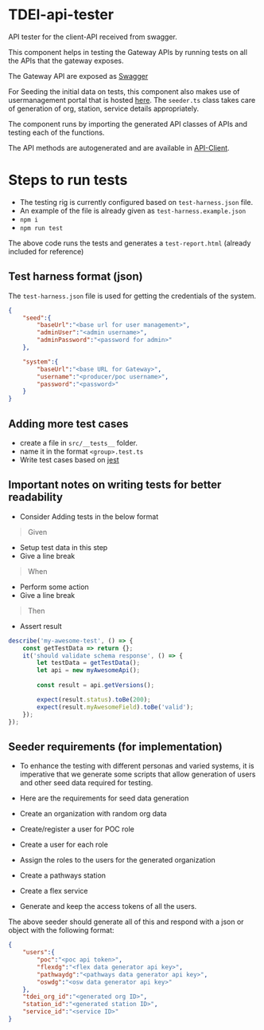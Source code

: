 # TDEI-api-tester
API tester for the client-API received from swagger.

This component helps in testing the Gateway APIs by running tests on all the APIs that the gateway exposes.

The Gateway API are exposed as [Swagger](https://tdei-gateway-dev.azurewebsites.net/swagger-ui/index.html)

For Seeding the initial data on tests, this component also makes use of usermanagement portal that is hosted [here](https://tdei-usermanagement-ts-stage.azurewebsites.net). The `seeder.ts` class takes care of generation of org, station, service details appropriately.

The component runs by importing the generated API classes of APIs and testing each of the functions. 

The API methods are autogenerated and are available in [API-Client](https://github.com/TaskarCenterAtUW/TDEI-api-client). 

# Steps to run tests
- The testing rig is currently configured based on `test-harness.json` file.
- An example of the file is already given as `test-harness.example.json`
- `npm i`
- `npm run test`

The above code runs the tests and generates a `test-report.html` (already included for reference)

## Test harness format (json)
The `test-harness.json` file is used for getting the credentials of the system.

```json
{
    "seed":{
        "baseUrl":"<base url for user management>",
        "adminUser":"<admin username>",
        "adminPassword":"<password for admin>"
    },

    "system":{
        "baseUrl":"<base URL for Gateway>",
        "username":"<producer/poc username>",
        "password":"<password>"
    }
}

```


## Adding more test cases
- create a file in `src/__tests__` folder.
- name it in the format `<group>.test.ts`
- Write test cases based on [jest](https://jestjs.io/docs/getting-started)

## Important notes on writing tests for better readability
- Consider Adding tests in the below format
> Given
- Setup test data in this step
- Give a line break
> When
- Perform some action
- Give a line break
> Then
- Assert result

```typescript
describe('my-awesome-test', () => {
	const getTestData => return {};
	it('should validate schema response', () => {
		let testData = getTestData();
		let api = new myAwesomeApi();
		
		const result = api.getVersions();

		expect(result.status).toBe(200);
		expect(result.myAwesomeField).toBe('valid');
	});
});
```




## Seeder requirements (for implementation)
- To enhance the testing with different personas and varied systems, it is imperative that we generate
  some scripts that allow generation of users and other seed data required for testing.
- Here are the requirements for seed data generation

- Create an organization with random org data
- Create/register a user for POC role
- Create a user for each role 
- Assign the roles to the users for the generated organization
- Create a pathways station
- Create a flex service

- Generate and keep the access tokens of all the users.

The above seeder should generate all of this and respond with a json or object with the following format:

```json
{
	"users":{
		"poc":"<poc api token>",
		"flexdg":"<flex data generator api key>",
		"pathwaydg":"<pathways data generator api key>",
		"oswdg":"<osw data generator api key>"
	},
	"tdei_org_id":"<generated org ID>",
	"station_id":"<generated station ID>",
	"service_id":"<service ID>"
}

```
